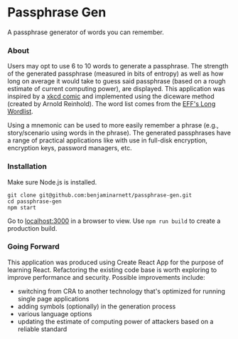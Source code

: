 # Passphrase Gen

A passphrase generator of words you can remember.

### About

Users may opt to use 6 to 10 words to generate a passphrase. The strength of the generated passphrase (measured in bits of entropy) as well as how long on average it would take to guess said passphrase (based on a rough estimate of current computing power), are displayed. This application was inspired by a [xkcd comic](https://xkcd.com/936/) and implemented using the diceware method  (created by Arnold Reinhold). The word list comes from the [EFF's Long Wordlist](https://www.eff.org/dice).  

Using a mnemonic can be used to more easily remember a phrase (e.g., story/scenario using words in the phrase). The generated passphrases have a range of practical applications like with use in full-disk encryption, encryption keys, password managers, etc. 

### Installation 
Make sure Node.js is installed.
```  
git clone git@github.com:benjaminarnett/passphrase-gen.git
cd passphrase-gen
npm start
```
Go to [localhost:3000](localhost:3000) in a browser to view. Use `npm run build` to create a production build.

### Going Forward

This application was produced using Create React App for the purpose of learning React. Refactoring the existing code base is worth exploring to improve performance and security. Possible improvements include:

- switching from CRA to another technology that's optimized for running single page applications
- adding symbols (optionally) in the generation process
- various language options
- updating the estimate of computing power of attackers based on a reliable standard
